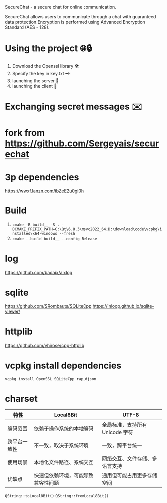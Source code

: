 SecureChat - a secure chat for online communication.

SecureChat allows users to communicate through a chat with guaranteed data protection.Encryption is performed using Advanced Encryption Standard (AES - 128).

# Using the project 🌐🔒
1. Download the Openssl library 🛠️
2. Specify the key in key.txt 🗝️
3. launching the server 🚀
4. launching the client 🚀
   
# Exchanging secret messages ✉️

# fork from https://github.com/Sergeyais/securechat

# 3p dependencies
https://wwxf.lanzn.com/ibZeE2u0gi0h

# Build
1. `cmake -B build__ -S . -DCMAKE_PREFIX_PATH=C:\Qt\6.8.3\msvc2022_64;D:\download\code\vcpkg\installed\x64-windows --fresh`
2. `cmake --build build__ --config Release`

# log
https://github.com/badaix/aixlog

# sqlite
https://github.com/SRombauts/SQLiteCpp
https://inloop.github.io/sqlite-viewer/

# httplib
https://github.com/yhirose/cpp-httplib

# vcpkg install dependencies
`vcpkg install OpenSSL SQLiteCpp rapidjson`

# charset
特性|Local8Bit|UTF-8
|---------|---------|---------|
编码范围|依赖于操作系统的本地编码|全局标准，支持所有 Unicode 字符
跨平台一致性|不一致，取决于系统环境|一致，跨平台统一
使用场景|本地化文件路径、系统交互|网络交互、文件存储、多语言支持
优缺点|快速但依赖环境，可能导致兼容性问题|通用但可能占用更多存储空间

`QString::toLocal8Bit()`
`QString::fromLocal8Bit()`